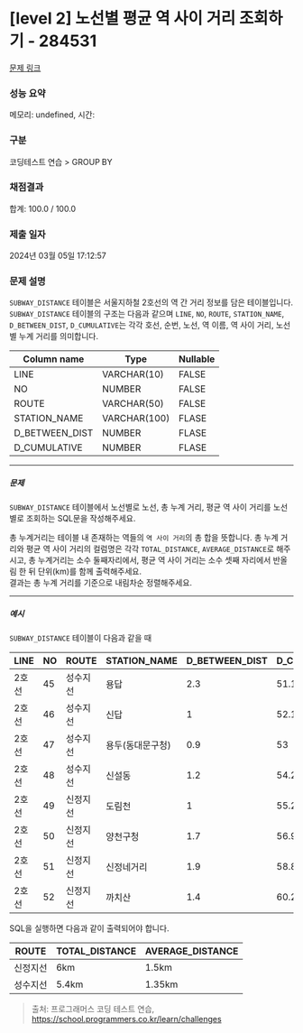 # [level 2] 노선별 평균 역 사이 거리 조회하기 - 284531 

[문제 링크](https://school.programmers.co.kr/learn/courses/30/lessons/284531) 

### 성능 요약

메모리: undefined, 시간: 

### 구분

코딩테스트 연습 > GROUP BY

### 채점결과

합계: 100.0 / 100.0

### 제출 일자

2024년 03월 05일 17:12:57

### 문제 설명

<p><code>SUBWAY_DISTANCE</code> 테이블은 서울지하철 2호선의 역 간 거리 정보를 담은 테이블입니다. <code>SUBWAY_DISTANCE</code> 테이블의 구조는 다음과 같으며 <code>LINE</code>, <code>NO</code>, <code>ROUTE</code>, <code>STATION_NAME</code>, <code>D_BETWEEN_DIST</code>, <code>D_CUMULATIVE</code>는 각각 호선, 순번, 노선, 역 이름, 역 사이 거리, 노선별 누계 거리를 의미합니다.</p>
<table class="table">
        <thead><tr>
<th>Column name</th>
<th>Type</th>
<th>Nullable</th>
</tr>
</thead>
        <tbody><tr>
<td>LINE</td>
<td>VARCHAR(10)</td>
<td>FALSE</td>
</tr>
<tr>
<td>NO</td>
<td>NUMBER</td>
<td>FALSE</td>
</tr>
<tr>
<td>ROUTE</td>
<td>VARCHAR(50)</td>
<td>FALSE</td>
</tr>
<tr>
<td>STATION_NAME</td>
<td>VARCHAR(100)</td>
<td>FLASE</td>
</tr>
<tr>
<td>D_BETWEEN_DIST</td>
<td>NUMBER</td>
<td>FLASE</td>
</tr>
<tr>
<td>D_CUMULATIVE</td>
<td>NUMBER</td>
<td>FLASE</td>
</tr>
</tbody>
      </table>
<hr>

<h5>문제</h5>

<p><code>SUBWAY_DISTANCE</code> 테이블에서 노선별로 노선, 총 누계 거리, 평균 역 사이 거리를 노선별로 조회하는 SQL문을 작성해주세요.</p>

<p>총 누계거리는 테이블 내 존재하는 역들의 <code>역 사이 거리</code>의 총 합을 뜻합니다. 총 누계 거리와 평균 역 사이 거리의 컬럼명은 각각 <code>TOTAL_DISTANCE</code>, <code>AVERAGE_DISTANCE</code>로 해주시고, 총 누계거리는 소수 둘째자리에서, 평균 역 사이 거리는 소수 셋째 자리에서 반올림 한 뒤 단위(km)를 함께 출력해주세요.<br>
결과는 총 누계 거리를 기준으로 내림차순 정렬해주세요.</p>

<hr>

<h5>예시</h5>

<p><code>SUBWAY_DISTANCE</code> 테이블이 다음과 같을 때</p>
<table class="table">
        <thead><tr>
<th>LINE</th>
<th>NO</th>
<th>ROUTE</th>
<th>STATION_NAME</th>
<th>D_BETWEEN_DIST</th>
<th>D_CUMULATIVE</th>
</tr>
</thead>
        <tbody><tr>
<td>2호선</td>
<td>45</td>
<td>성수지선</td>
<td>용답</td>
<td>2.3</td>
<td>51.1</td>
</tr>
<tr>
<td>2호선</td>
<td>46</td>
<td>성수지선</td>
<td>신답</td>
<td>1</td>
<td>52.1</td>
</tr>
<tr>
<td>2호선</td>
<td>47</td>
<td>성수지선</td>
<td>용두(동대문구청)</td>
<td>0.9</td>
<td>53</td>
</tr>
<tr>
<td>2호선</td>
<td>48</td>
<td>성수지선</td>
<td>신설동</td>
<td>1.2</td>
<td>54.2</td>
</tr>
<tr>
<td>2호선</td>
<td>49</td>
<td>신정지선</td>
<td>도림천</td>
<td>1</td>
<td>55.2</td>
</tr>
<tr>
<td>2호선</td>
<td>50</td>
<td>신정지선</td>
<td>양천구청</td>
<td>1.7</td>
<td>56.9</td>
</tr>
<tr>
<td>2호선</td>
<td>51</td>
<td>신정지선</td>
<td>신정네거리</td>
<td>1.9</td>
<td>58.8</td>
</tr>
<tr>
<td>2호선</td>
<td>52</td>
<td>신정지선</td>
<td>까치산</td>
<td>1.4</td>
<td>60.2</td>
</tr>
</tbody>
      </table>
<p>SQL을 실행하면 다음과 같이 출력되어야 합니다.</p>
<table class="table">
        <thead><tr>
<th>ROUTE</th>
<th>TOTAL_DISTANCE</th>
<th>AVERAGE_DISTANCE</th>
</tr>
</thead>
        <tbody><tr>
<td>신정지선</td>
<td>6km</td>
<td>1.5km</td>
</tr>
<tr>
<td>성수지선</td>
<td>5.4km</td>
<td>1.35km</td>
</tr>
</tbody>
      </table>

> 출처: 프로그래머스 코딩 테스트 연습, https://school.programmers.co.kr/learn/challenges